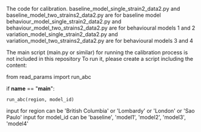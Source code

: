 The code for calibration.
baseline_model_single_strain2_data2.py and baseline_model_two_strains2_data2.py are for baseline model
behaviour_model_single_strain2_data2.py and behaviour_model_two_strains2_data2.py are for behavioural models 1 and 2
variation_model_single_strain2_data2.py and variation_model_two_strains2_data2.py are for behavioural models 3 and 4

The main script (main.py or similar) for running the calibration process is not included in this repository To run it, please create a script including the content:

from read_params import run_abc

if __name__ == "__main__":

    run_abc(region, model_id)

input for region can be 'British Columbia' or 'Lombardy' or 'London' or 'Sao Paulo'
input for model_id can be 'baseline', 'model1', 'model2', 'model3', 'model4'
